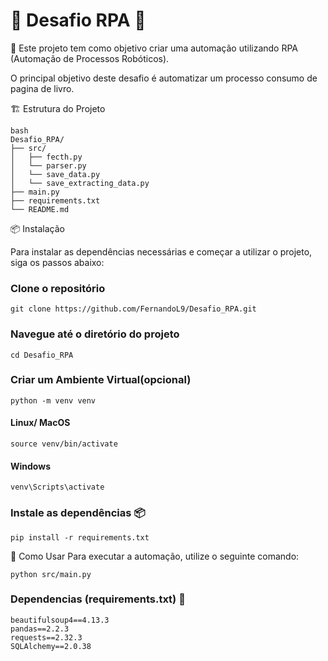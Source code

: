 # 🌟 Desafio RPA 🌟

🚀 Este projeto tem como objetivo criar uma automação utilizando RPA (Automação de Processos Robóticos).

O principal objetivo deste desafio é automatizar um processo consumo de pagina de livro. 

🏗️ Estrutura do Projeto
```
bash
Desafio_RPA/
├── src/
│   ├── fecth.py        
│   └── parser.py       
│   └── save_data.py        
│   └── save_extracting_data.py  
├── main.py       
├── requirements.txt    
└── README.md           
```

📦 Instalação

Para instalar as dependências necessárias e começar a utilizar o projeto, siga os passos abaixo:

### Clone o repositório
```
git clone https://github.com/FernandoL9/Desafio_RPA.git
```
### Navegue até o diretório do projeto
```
cd Desafio_RPA
```

### Criar um Ambiente Virtual(opcional)
```
python -m venv venv
```
#### Linux/ MacOS
```
source venv/bin/activate
```
#### Windows
```
venv\Scripts\activate
```

### Instale as dependências 📦
```
pip install -r requirements.txt
```

🚀 Como Usar
Para executar a automação, utilize o seguinte comando:

```
python src/main.py
```

### Dependencias (requirements.txt) 📝
```
beautifulsoup4==4.13.3
pandas==2.2.3
requests==2.32.3
SQLAlchemy==2.0.38
```
